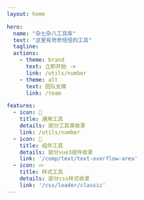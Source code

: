 ```yaml
---
layout: home

hero:
  name: "杂七杂八工具库"
  text: "这里有奇奇怪怪的工具"
  tagline: 
  actions:
    - theme: brand
      text: 立即开始 ->
      link: /utils/number
    - theme: alt
      text: 团队支撑
      link: /team

features:
  - icon: 👻
    title: 通用工具
    details: 部分工具类收录
    link: /utils/number
  - icon: 👾
    title: 组件工具
    details: 部分vue3组件收录
    link: '/comp/text/text-overflow-area'
  - icon: 💤
    title: 样式工具
    details: 部分css样式收录
    link: '/css/loader/classic'
---
```


